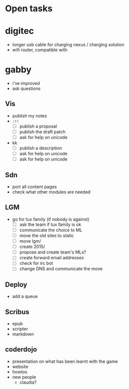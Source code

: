# Open tasks

# digitec

- longer usb cable for charging nexus / charging solution
- wifi router, compatible with 

# gabby
  - i've improved
  - ask questions

## Vis

- publish my notes
- `:!!`
  - [ ] publish a proposal
  - [ ] publish the draft patch
  - [ ] ask for help on unicode
- kk
  - [ ] publish a description
  - [ ] ask for help on unicode
  - [ ] ask for help on unicode

## Sdn

- port all content pages
- check what other modules are needed

## LGM

- go for tux family (if nobody is against)
  - [ ] ask the team if tux family is ok
  - [ ] communicate the choice to ML
  - [ ] move the old sites to static
  - [ ] move lgm/
  - [ ] create 2015/
  - [ ] propose and create team's MLs?
  - [ ] create forward email addresses
  - [ ] check for irc bot
  - [ ] change DNS and communicate the move

## Deploy

- add a queue

## Scribus

- epub
- scripter
- markdown

## coderdojo

- presentation on what has been learnt with the game
- website
- howtos
- new people
  - claudia?
